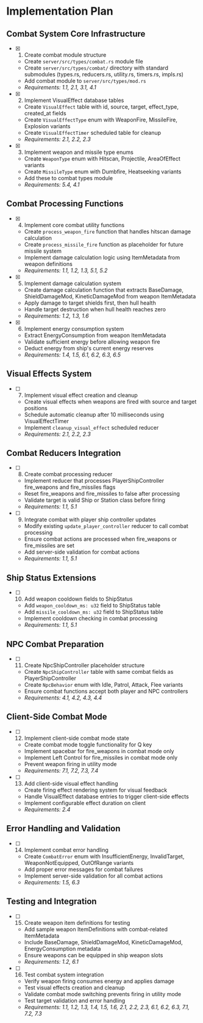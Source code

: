# Implementation Plan

## Combat System Core Infrastructure

- [x] 1. Create combat module structure

  - Create `server/src/types/combat.rs` module file
  - Create `server/src/types/combat/` directory with standard submodules (types.rs, reducers.rs, utility.rs, timers.rs, impls.rs)
  - Add combat module to `server/src/types/mod.rs`
  - _Requirements: 1.1, 2.1, 3.1, 4.1_

- [x] 2. Implement VisualEffect database tables

  - Create `VisualEffect` table with id, source, target, effect_type, created_at fields
  - Create `VisualEffectType` enum with WeaponFire, MissileFire, Explosion variants
  - Create `VisualEffectTimer` scheduled table for cleanup
  - _Requirements: 2.1, 2.2, 2.3_

- [x] 3. Implement weapon and missile type enums

  - Create `WeaponType` enum with Hitscan, Projectile, AreaOfEffect variants
  - Create `MissileType` enum with Dumbfire, Heatseeking variants
  - Add these to combat types module
  - _Requirements: 5.4, 4.1_

## Combat Processing Functions

- [x] 4. Implement core combat utility functions

  - Create `process_weapon_fire` function that handles hitscan damage calculation
  - Create `process_missile_fire` function as placeholder for future missile system
  - Implement damage calculation logic using ItemMetadata from weapon definitions
  - _Requirements: 1.1, 1.2, 1.3, 5.1, 5.2_

- [x] 5. Implement damage calculation system

  - Create damage calculation function that extracts BaseDamage, ShieldDamageMod, KineticDamageMod from weapon ItemMetadata
  - Apply damage to target shields first, then hull health
  - Handle target destruction when hull health reaches zero
  - _Requirements: 1.2, 1.3, 1.6_

- [x] 6. Implement energy consumption system

  - Extract EnergyConsumption from weapon ItemMetadata
  - Validate sufficient energy before allowing weapon fire
  - Deduct energy from ship's current energy reserves
  - _Requirements: 1.4, 1.5, 6.1, 6.2, 6.3, 6.5_

## Visual Effects System

- [ ] 7. Implement visual effect creation and cleanup
  - Create visual effects when weapons are fired with source and target positions
  - Schedule automatic cleanup after 10 milliseconds using VisualEffectTimer
  - Implement `cleanup_visual_effect` scheduled reducer
  - _Requirements: 2.1, 2.2, 2.3_

## Combat Reducers Integration

- [ ] 8. Create combat processing reducer

  - Implement reducer that processes PlayerShipController fire_weapons and fire_missiles flags
  - Reset fire_weapons and fire_missiles to false after processing
  - Validate target is valid Ship or Station class before firing
  - _Requirements: 1.1, 5.1_

- [ ] 9. Integrate combat with player ship controller updates
  - Modify existing `update_player_controller` reducer to call combat processing
  - Ensure combat actions are processed when fire_weapons or fire_missiles are set
  - Add server-side validation for combat actions
  - _Requirements: 1.1, 5.1_

## Ship Status Extensions

- [ ] 10. Add weapon cooldown fields to ShipStatus
  - Add `weapon_cooldown_ms: u32` field to ShipStatus table
  - Add `missile_cooldown_ms: u32` field to ShipStatus table
  - Implement cooldown checking in combat processing
  - _Requirements: 1.1, 5.1_

## NPC Combat Preparation

- [ ] 11. Create NpcShipController placeholder structure
  - Create `NpcShipController` table with same combat fields as PlayerShipController
  - Create `NpcBehavior` enum with Idle, Patrol, Attack, Flee variants
  - Ensure combat functions accept both player and NPC controllers
  - _Requirements: 4.1, 4.2, 4.3, 4.4_

## Client-Side Combat Mode

- [ ] 12. Implement client-side combat mode state

  - Create combat mode toggle functionality for Q key
  - Implement spacebar for fire_weapons in combat mode only
  - Implement Left Control for fire_missiles in combat mode only
  - Prevent weapon firing in utility mode
  - _Requirements: 7.1, 7.2, 7.3, 7.4_

- [ ] 13. Add client-side visual effect handling
  - Create firing effect rendering system for visual feedback
  - Handle VisualEffect database entries to trigger client-side effects
  - Implement configurable effect duration on client
  - _Requirements: 2.4_

## Error Handling and Validation

- [ ] 14. Implement combat error handling
  - Create `CombatError` enum with InsufficientEnergy, InvalidTarget, WeaponNotEquipped, OutOfRange variants
  - Add proper error messages for combat failures
  - Implement server-side validation for all combat actions
  - _Requirements: 1.5, 6.3_

## Testing and Integration

- [ ] 15. Create weapon item definitions for testing

  - Add sample weapon ItemDefinitions with combat-related ItemMetadata
  - Include BaseDamage, ShieldDamageMod, KineticDamageMod, EnergyConsumption metadata
  - Ensure weapons can be equipped in ship weapon slots
  - _Requirements: 1.2, 6.1_

- [ ] 16. Test combat system integration
  - Verify weapon firing consumes energy and applies damage
  - Test visual effects creation and cleanup
  - Validate combat mode switching prevents firing in utility mode
  - Test target validation and error handling
  - _Requirements: 1.1, 1.2, 1.3, 1.4, 1.5, 1.6, 2.1, 2.2, 2.3, 6.1, 6.2, 6.3, 7.1, 7.2, 7.3_
